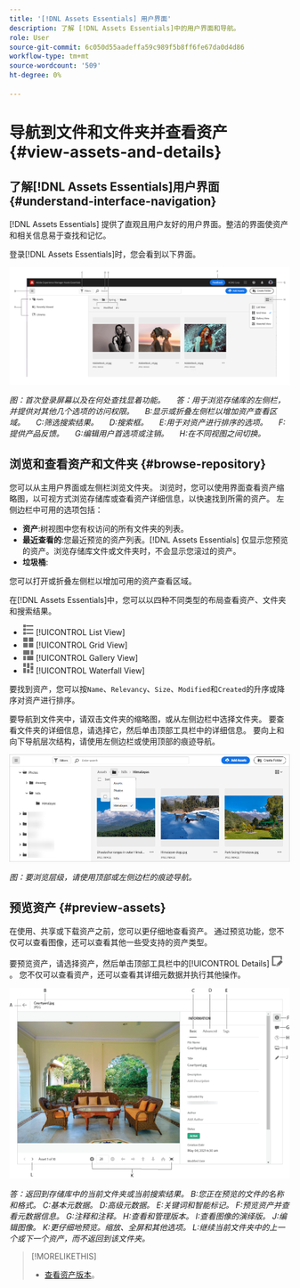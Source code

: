 ```yaml
---
title: '[!DNL Assets Essentials] 用户界面'
description: 了解 [!DNL Assets Essentials]中的用户界面和导航。
role: User
source-git-commit: 6c050d55aadeffa59c989f5b8ff6fe67da0d4d86
workflow-type: tm+mt
source-wordcount: '509'
ht-degree: 0%

---
```



# 导航到文件和文件夹并查看资产 {#view-assets-and-details}

<!-- TBD: Give screenshots of all views with many assets. Zoom out to showcase how the thumbnails/tiles flow on the UI in different views. -->

<!-- TBD: The options in left sidebar may change. Shared with me and Shared by me are missing for now. Update this section as UI is updated. -->

## 了解[!DNL Assets Essentials]用户界面 {#understand-interface-navigation}

[!DNL Assets Essentials] 提供了直观且用户友好的用户界面。整洁的界面使资产和相关信息易于查找和记忆。

登录[!DNL Assets Essentials]时，您会看到以下界面。

<!-- TBD: Update this screenshot. Remove top bar. Remove 2 labels from top bar. -->

![[!DNL Assets Essentials] 用户界面](assets/essentials-interface1.png)

*图：首次登录屏幕以及在何处查找显着功能。*
     *答：用于浏览存储库的左侧栏，并提供对其他几个选项的访问权限。*
     *B:显示或折叠左侧栏以增加资产查看区域。*
     *C:筛选搜索结果。*
     *D:搜索框。*
     *E:用于对资产进行排序的选项。*
     *F:提供产品反馈。*
     *G:编辑用户首选项或注销。*
     *H:在不同视图之间切换。*

<!-- TBD: Need an embedded video here with narration. It has to be hosted on MPC to be embeddable. -->

## 浏览和查看资产和文件夹 {#browse-repository}

您可以从主用户界面或左侧栏浏览文件夹。 浏览时，您可以使用界面查看资产缩略图，以可视方式浏览存储库或查看资产详细信息，以快速找到所需的资产。 左侧边栏中可用的选项包括：

* **资产**:树视图中您有权访问的所有文件夹的列表。
* **最近查看的**:您最近预览的资产列表。[!DNL Assets Essentials] 仅显示您预览的资产。浏览存储库文件或文件夹时，不会显示您滚过的资产。
* **垃圾桶**:

<!-- TBD: Not sure if we want to publish these right now. CC Libs are beta as per Greg.
* **Libraries**: Access to [!DNL Adobe Creative Cloud Team] (CCT) Libraries view. This view is visible only if the user is entitled to CCT Libraries.
-->

<!-- TBD: My Work Space shows task inbox and it is not visible on AEM Cloud Demos as of now. It is the source of truth server hence not documenting My Work Space option for now.
-->

您可以打开或折叠左侧栏以增加可用的资产查看区域。

在[!DNL Assets Essentials]中，您可以以四种不同类型的布局查看资产、文件夹和搜索结果。

* ![列表视图图标](assets/do-not-localize/list-view.png) [!UICONTROL List View]
* ![网格视图图标](assets/do-not-localize/grid-view.png) [!UICONTROL Grid View]
* ![图库视图图标](assets/do-not-localize/gallery-view.png) [!UICONTROL Gallery View]
* ![瀑布视图图标](assets/do-not-localize/waterfall-view.png) [!UICONTROL Waterfall View]

要找到资产，您可以按`Name`、`Relevancy`、`Size`、`Modified`和`Created`的升序或降序对资产进行排序。

要导航到文件夹中，请双击文件夹的缩略图，或从左侧边栏中选择文件夹。 要查看文件夹的详细信息，请选择它，然后单击顶部工具栏中的详细信息。 要向上和向下导航层次结构，请使用左侧边栏或使用顶部的痕迹导航。

![浏览文件夹](assets/browsing-folders.png)

*图：要浏览层级，请使用顶部或左侧边栏的痕迹导航。*

## 预览资产 {#preview-assets}

在使用、共享或下载资产之前，您可以更仔细地查看资产。 通过预览功能，您不仅可以查看图像，还可以查看其他一些受支持的资产类型。

要预览资产，请选择资产，然后单击顶部工具栏中的[!UICONTROL Details] ![详细信息图标](assets/do-not-localize/edit-in-icon.png)。 您不仅可以查看资产，还可以查看其详细元数据并执行其他操作。

![预览资产](assets/preview-asset.png)

*答：返回到存储库中的当前文件夹或当前搜索结果。*
*B:您正在预览的文件的名称和格式。*
*C:基本元数据。*
*D:高级元数据。*
*E:关键词和智能标记。*
*F:预览资产并查看元数据信息。*
*G:注释和注释。*
*H:查看和管理版本。*
*I:查看图像的演绎版。*
*J:编辑图像。*
*K:更仔细地预览。缩放、全屏和其他选项。*
*L:继续当前文件夹中的上一个或下一个资产，而不返回到该文件夹。*

<!-- TBD: Describe the options.

Explicitly previewed assets are displayed as recently viewed assets. Give screenshot of this.
Other use cases after previewing.

-->

>[!MORELIKETHIS]
>
>* [查看资产版本](/help/manage-organize.md#view-versions)。

